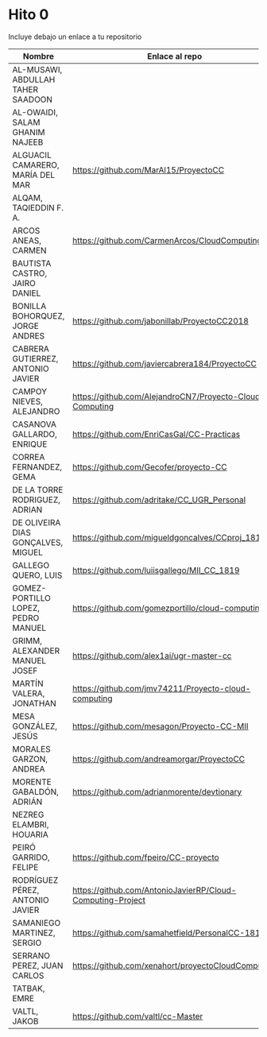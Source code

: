 # Hito 0

Incluye debajo un enlace a tu repositorio

| Nombre   | Enlace al repo | Versión |
|----------|--------------- |---------|
| AL-MUSAWI,  ABDULLAH TAHER SAADOON |  | |
| AL-OWAIDI,  SALAM GHANIM NAJEEB |  | |
| ALGUACIL CAMARERO,  MARÍA DEL MAR | https://github.com/MarAl15/ProyectoCC | 0 |
| ALQAM,  TAQIEDDIN F. A. |  | |
| ARCOS ANEAS, CARMEN | https://github.com/CarmenArcos/CloudComputing | 0 |
| BAUTISTA CASTRO,  JAIRO DANIEL |  | |
| BONILLA BOHORQUEZ,  JORGE ANDRES | https://github.com/jabonillab/ProyectoCC2018 | 0 |
| CABRERA GUTIERREZ,  ANTONIO JAVIER | https://github.com/javiercabrera184/ProyectoCC | 0 |
| CAMPOY NIEVES, ALEJANDRO | https://github.com/AlejandroCN7/Proyecto-Cloud-Computing | 0 |
| CASANOVA GALLARDO, ENRIQUE | https://github.com/EnriCasGal/CC-Practicas | 0 |
| CORREA FERNANDEZ,  GEMA | https://github.com/Gecofer/proyecto-CC | 0 |
| DE LA TORRE RODRIGUEZ,  ADRIAN | https://github.com/adritake/CC_UGR_Personal | 0.1 |
| DE OLIVEIRA DIAS GONÇALVES, MIGUEL | https://github.com/migueldgoncalves/CCproj_1819 | 0 |
| GALLEGO QUERO,  LUIS | https://github.com/luiisgallego/MII_CC_1819 | 0 |
| GOMEZ-PORTILLO LOPEZ,  PEDRO MANUEL | https://github.com/gomezportillo/cloud-computing | 0 |
| GRIMM,  ALEXANDER MANUEL JOSEF | https://github.com/alex1ai/ugr-master-cc | 0 |
| MARTÍN VALERA, JONATHAN | https://github.com/jmv74211/Proyecto-cloud-computing | 0 |
| MESA GONZÁLEZ, JESÚS | https://github.com/mesagon/Proyecto-CC-MII | 0 |
| MORALES GARZON,  ANDREA | https://github.com/andreamorgar/ProyectoCC | 0 |
| MORENTE GABALDÓN, ADRIÁN | https://github.com/adrianmorente/devtionary | 0 |
| NEZREG ELAMBRI,   HOUARIA |  | |
| PEIRÓ GARRIDO,  FELIPE | https://github.com/fpeiro/CC-proyecto | 0 |
| RODRÍGUEZ PÉREZ, ANTONIO JAVIER | https://github.com/AntonioJavierRP/Cloud-Computing-Project | 0 |
| SAMANIEGO MARTINEZ,  SERGIO | https://github.com/samahetfield/PersonalCC-1819 | 0 |
| SERRANO PEREZ,  JUAN CARLOS | https://github.com/xenahort/proyectoCloudComputing | 0 |
| TATBAK,  EMRE |  | |
| VALTL,  JAKOB | https://github.com/valtl/cc-Master | 0 |
